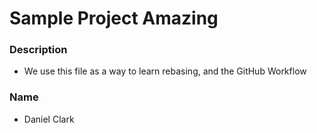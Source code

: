 # Sample Project Amazing

### Description
- We use this file as a way to learn rebasing, and the GitHub Workflow

### Name

- Daniel Clark
